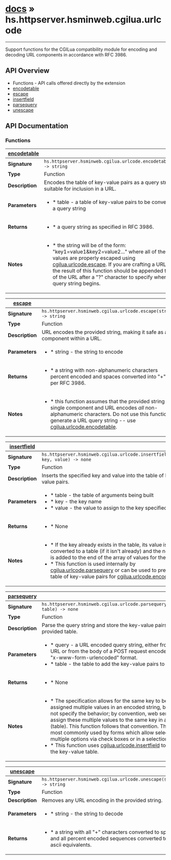 # [docs](/hammerspoon/index.md) » hs.httpserver.hsminweb.cgilua.urlcode
---

Support functions for the CGILua compatibility module for encoding and decoding URL components in accordance with RFC 3986.

## API Overview
* Functions - API calls offered directly by the extension
 * [encodetable](#encodetable)
 * [escape](#escape)
 * [insertfield](#insertfield)
 * [parsequery](#parsequery)
 * [unescape](#unescape)

## API Documentation

### Functions

| [encodetable](#encodetable)         |                                                                                     |
| --------------------------------------------|-------------------------------------------------------------------------------------|
| **Signature**                               | `hs.httpserver.hsminweb.cgilua.urlcode.encodetable(table) -> string`                                                                    |
| **Type**                                    | Function                                                                     |
| **Description**                             | Encodes the table of key-value pairs as a query string suitable for inclusion in a URL.                                                                     |
| **Parameters**                              | <ul><li> * table - a table of key-value pairs to be converted into a query string</li></ul> |
| **Returns**                                 | <ul><li> * a query string as specified in RFC 3986.</li></ul>          |
| **Notes**                                   | <ul><li> * the string will be of the form: "key1=value1&key2=value2..." where all of the keys and values are properly escaped using [cgilua.urlcode.escape](#escape).  If you are crafting a URL by hand, the result of this function should be appended to the end of the URL after a "?" character to specify where the query string begins.</li></ul>                |

| [escape](#escape)         |                                                                                     |
| --------------------------------------------|-------------------------------------------------------------------------------------|
| **Signature**                               | `hs.httpserver.hsminweb.cgilua.urlcode.escape(string) -> string`                                                                    |
| **Type**                                    | Function                                                                     |
| **Description**                             | URL encodes the provided string, making it safe as a component within a URL.                                                                     |
| **Parameters**                              | <ul><li> * string - the string to encode</li></ul> |
| **Returns**                                 | <ul><li> * a string with non-alphanumeric characters percent encoded and spaces converted into "+" as per RFC 3986.</li></ul>          |
| **Notes**                                   | <ul><li> * this function assumes that the provided string is a single component and URL encodes *all* non-alphanumeric characters.  Do not use this function to generate a URL query string -- use [cgilua.urlcode.encodetable](#encodetable).</li></ul>                |

| [insertfield](#insertfield)         |                                                                                     |
| --------------------------------------------|-------------------------------------------------------------------------------------|
| **Signature**                               | `hs.httpserver.hsminweb.cgilua.urlcode.insertfield(table, key, value) -> none`                                                                    |
| **Type**                                    | Function                                                                     |
| **Description**                             | Inserts the specified key and value into the table of key-value pairs.                                                                     |
| **Parameters**                              | <ul><li> * table - the table of arguments being built</li><li> * key   - the key name</li><li> * value - the value to assign to the key specified</li></ul> |
| **Returns**                                 | <ul><li> * None</li></ul>          |
| **Notes**                                   | <ul><li> * If the key already exists in the table, its value is converted to a table (if it isn't already) and the new value is added to the end of the array of values for the key.</li><li> * This function is used internally by [cgilua.urlcode.parsequery](#parsequery) or can be used to prepare a table of key-value pairs for [cgilua.urlcode.encodetable](#encodetable).</li></ul>                |

| [parsequery](#parsequery)         |                                                                                     |
| --------------------------------------------|-------------------------------------------------------------------------------------|
| **Signature**                               | `hs.httpserver.hsminweb.cgilua.urlcode.parsequery(query, table) -> none`                                                                    |
| **Type**                                    | Function                                                                     |
| **Description**                             | Parse the query string and store the key-value pairs in the provided table.                                                                     |
| **Parameters**                              | <ul><li> * query - a URL encoded query string, either from a URL or from the body of a POST request encoded in the "x-www-form-urlencoded" format.</li><li> * table - the table to add the key-value pairs to</li></ul> |
| **Returns**                                 | <ul><li> * None</li></ul>          |
| **Notes**                                   | <ul><li> * The specification allows for the same key to be assigned multiple values in an encoded string, but does not specify the behavior; by convention, web servers assign these multiple values to the same key in an array (table).  This function follows that convention.  This is most commonly used by forms which allow selecting multiple options via check boxes or in a selection list.</li><li> * This function uses [cgilua.urlcode.insertfield](#insertfield) to build the key-value table.</li></ul>                |

| [unescape](#unescape)         |                                                                                     |
| --------------------------------------------|-------------------------------------------------------------------------------------|
| **Signature**                               | `hs.httpserver.hsminweb.cgilua.urlcode.unescape(string) -> string`                                                                    |
| **Type**                                    | Function                                                                     |
| **Description**                             | Removes any URL encoding in the provided string.                                                                     |
| **Parameters**                              | <ul><li> * string - the string to decode</li></ul> |
| **Returns**                                 | <ul><li> * a string with all "+" characters converted to spaces and all percent encoded sequences converted to their ascii equivalents.</li></ul>          |

